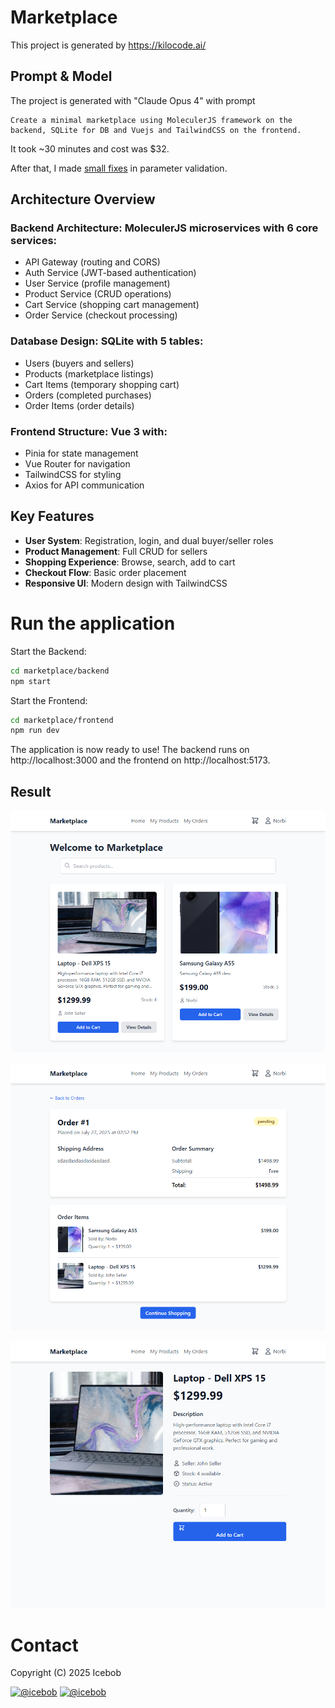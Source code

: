 # Marketplace

This project is generated by https://kilocode.ai/

## Prompt & Model

The project is generated with "Claude Opus 4" with prompt 

```
Create a minimal marketplace using MoleculerJS framework on the backend, SQLite for DB and Vuejs and TailwindCSS on the frontend.
```

It took ~30 minutes and cost was $32.

After that, I made [small fixes](https://github.com/icebob/kilo-code-demo-marketplace/commit/e5fa768c8d365da3c3332867386ecf37ac6dd2d1) in parameter validation.

## Architecture Overview

### Backend Architecture: MoleculerJS microservices with 6 core services:

- API Gateway (routing and CORS)
- Auth Service (JWT-based authentication)
- User Service (profile management)
- Product Service (CRUD operations)
- Cart Service (shopping cart management)
- Order Service (checkout processing)
### Database Design: SQLite with 5 tables:

- Users (buyers and sellers)
- Products (marketplace listings)
- Cart Items (temporary shopping cart)
- Orders (completed purchases)
- Order Items (order details)

### Frontend Structure: Vue 3 with:

- Pinia for state management
- Vue Router for navigation
- TailwindCSS for styling
- Axios for API communication

## Key Features
- **User System**: Registration, login, and dual buyer/seller roles
- **Product Management**: Full CRUD for sellers
- **Shopping Experience**: Browse, search, add to cart
- **Checkout Flow**: Basic order placement
- **Responsive UI**: Modern design with TailwindCSS

# Run the application

Start the Backend:

```bash
cd marketplace/backend
npm start
```

Start the Frontend:

```bash
cd marketplace/frontend
npm run dev
```

The application is now ready to use! The backend runs on http://localhost:3000 and the frontend on http://localhost:5173.

## Result

![alt text](images/chrome_4p3xELUS3y.png)

![alt text](images/chrome_DfTV4vS3G5.png)

![alt text](images/chrome_3poJWTob92.png)

# Contact

Copyright (C) 2025 Icebob

[![@icebob](https://img.shields.io/badge/github-icebob-green.svg)](https://github.com/icebob) [![@icebob](https://img.shields.io/badge/twitter-Icebobcsi-blue.svg)](https://twitter.com/Icebobcsi)
